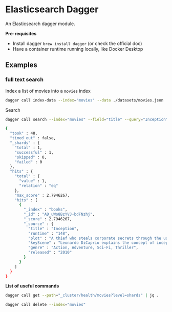 # Elasticsearch Dagger

An Elasticsearch dagger module.

**Pre-requisites**

- Install dagger `brew install dagger` (or check the official doc)
- Have a container runtime running locally, like Docker Desktop

## Examples

### full text search

Index a list of movies into a `movies` index
```sh
dagger call index-data --index="movies" --data ./datasets/movies.json
```

Search
```sh
dagger call search --index="movies" --field="title" --query="Inception"

{
  "took" : 48,
  "timed_out" : false,
  "_shards" : {
    "total" : 1,
    "successful" : 1,
    "skipped" : 0,
    "failed" : 0
  },
  "hits" : {
    "total" : {
      "value" : 1,
      "relation" : "eq"
    },
    "max_score" : 2.7946267,
    "hits" : [
      {
        "_index" : "books",
        "_id" : "AD_uWo8BzYVJ-bdFNzhj",
        "_score" : 2.7946267,
        "_source" : {
          "title" : "Inception",
          "runtime" : "148",
          "plot" : "A thief who steals corporate secrets through the use of dream-sharing technology is given the inverse task of planting an idea into thed of a C.E.O.",
          "keyScene" : "Leonardo DiCaprio explains the concept of inception to Ellen Page by using a child's spinning top.",
          "genre" : "Action, Adventure, Sci-Fi, Thriller",
          "released" : "2010"
        }
      }
    ]
  }
}
```


**List of useful commands**


```sh
dagger call get --path="_cluster/health/movies?level=shards" | jq .
```
```sh
dagger call delete --index="movies"
```
